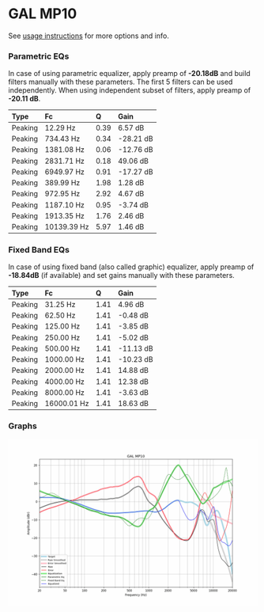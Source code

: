 # GAL MP10
See [usage instructions](https://github.com/jaakkopasanen/AutoEq#usage) for more options and info.

### Parametric EQs
In case of using parametric equalizer, apply preamp of **-20.18dB** and build filters manually
with these parameters. The first 5 filters can be used independently.
When using independent subset of filters, apply preamp of **-20.11 dB**.

| Type    | Fc          |    Q | Gain      |
|:--------|:------------|:-----|:----------|
| Peaking | 12.29 Hz    | 0.39 | 6.57 dB   |
| Peaking | 734.43 Hz   | 0.34 | -28.21 dB |
| Peaking | 1381.08 Hz  | 0.06 | -12.76 dB |
| Peaking | 2831.71 Hz  | 0.18 | 49.06 dB  |
| Peaking | 6949.97 Hz  | 0.91 | -17.27 dB |
| Peaking | 389.99 Hz   | 1.98 | 1.28 dB   |
| Peaking | 972.95 Hz   | 2.92 | 4.67 dB   |
| Peaking | 1187.10 Hz  | 0.95 | -3.74 dB  |
| Peaking | 1913.35 Hz  | 1.76 | 2.46 dB   |
| Peaking | 10139.39 Hz | 5.97 | 1.46 dB   |

### Fixed Band EQs
In case of using fixed band (also called graphic) equalizer, apply preamp of **-18.84dB**
(if available) and set gains manually with these parameters.

| Type    | Fc          |    Q | Gain      |
|:--------|:------------|:-----|:----------|
| Peaking | 31.25 Hz    | 1.41 | 4.96 dB   |
| Peaking | 62.50 Hz    | 1.41 | -0.48 dB  |
| Peaking | 125.00 Hz   | 1.41 | -3.85 dB  |
| Peaking | 250.00 Hz   | 1.41 | -5.02 dB  |
| Peaking | 500.00 Hz   | 1.41 | -11.13 dB |
| Peaking | 1000.00 Hz  | 1.41 | -10.23 dB |
| Peaking | 2000.00 Hz  | 1.41 | 14.88 dB  |
| Peaking | 4000.00 Hz  | 1.41 | 12.38 dB  |
| Peaking | 8000.00 Hz  | 1.41 | -3.63 dB  |
| Peaking | 16000.01 Hz | 1.41 | 18.63 dB  |

### Graphs
![](./GAL%20MP10.png)